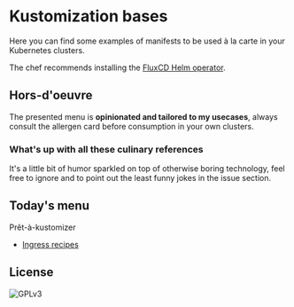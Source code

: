 # Kustomization bases

Here you can find some examples of manifests to be used à la carte in your Kubernetes clusters.

The chef recommends installing the [FluxCD Helm operator](https://github.com/fluxcd/helm-operator).

## Hors-d'oeuvre

The presented menu is __opinionated and tailored to my usecases__, always consult the allergen card before consumption in your own clusters.

### What's up with all these culinary references

It's a little bit of humor sparkled on top of otherwise boring technology, feel free to ignore and to point out the least funny jokes in the issue section.

## Today's menu

Prêt-à-kustomizer

* [Ingress recipes](ingress/README.md)

## License

![GPLv3](https://www.gnu.org/graphics/gplv3-with-text-136x68.png)
